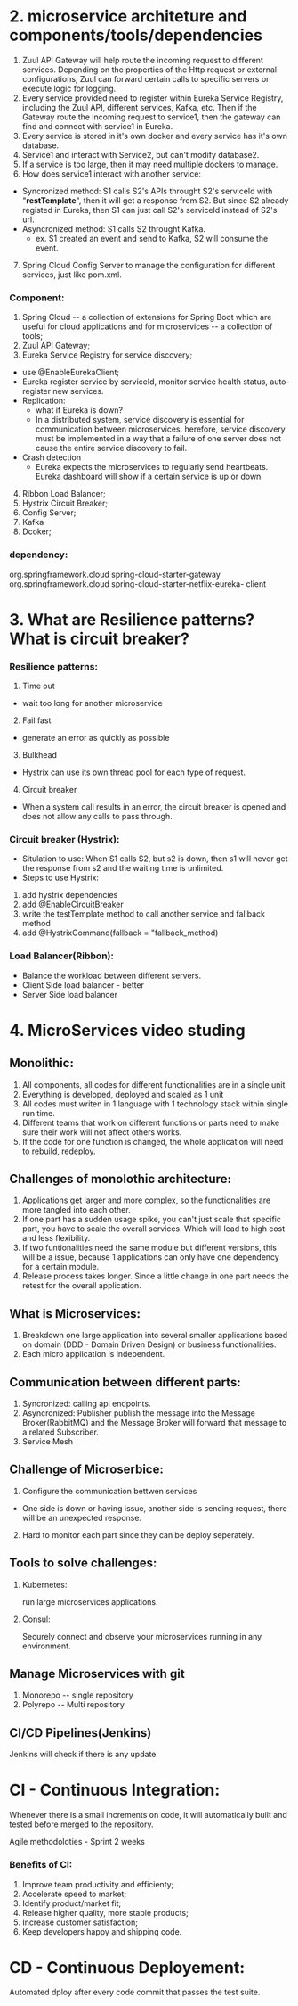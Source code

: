 # 2. microservice architeture and components/tools/dependencies

1. Zuul API Gateway will help route the incoming request to different services. Depending on the properties of the Http request or external configurations, Zuul can forward certain calls to specific servers or execute logic for logging.
2. Every service provided need to register within Eureka Service Registry, including the Zuul API, different services, Kafka, etc. Then if the Gateway route the incoming request to service1, then the gateway can find and connect with service1 in Eureka.
3. Every service is stored in it's own docker and every service has it's own database. 
4. Service1 and interact with Service2, but can't modify database2.
5. If a service is too large, then it may need multiple dockers to manage. 
6. How does service1 interact with another service:
- Syncronized method: S1 calls S2's APIs throught S2's serviceId with "**restTemplate**", then it will get a response from S2. But since S2 already registed in Eureka, then S1 can just call S2's serviceId instead of S2's url.
- Asyncronized method: S1 calls S2 throught Kafka. 
    - ex. S1 created an event and send to Kafka, S2 will consume the event. 
7. Spring Cloud Config Server to manage the configuration for different services, just like pom.xml. 

### Component:
1. Spring Cloud -- a collection of extensions for Spring Boot which are useful for cloud applications and for microservices -- a collection of tools;
2. Zuul API Gateway;
3. Eureka Service Registry for service discovery;
- use @EnableEurekaClient;
- Eureka register service by serviceId, monitor service health status, auto-register new services.
- Replication: 
    - what if Eureka is down? 
    - In a distributed system, service discovery is essential for communication between microservices. herefore, service discovery must be implemented in a way that a failure of one server does not cause the entire service discovery to fail.
- Crash detection
    - Eureka expects the microservices to regularly send heartbeats. Eureka dashboard will show if a certain service is up or down.
4. Ribbon Load Balancer;
5. Hystrix Circuit Breaker;
6. Config Server;
7. Kafka
8. Dcoker;

### dependency:
<dependency>
      <groupId>org.springframework.cloud</groupId>
      <artifactId>spring-cloud-starter-gateway</artifactId>
    </dependency>
    <dependency>
      <groupId>org.springframework.cloud</groupId>
      <artifactId>spring-cloud-starter-netflix-eureka-
client</artifactId>
    </dependency>





# 3. What are Resilience patterns? What is circuit breaker?

### Resilience patterns:
1. Time out 
- wait too long for another microservice
2. Fail fast 
- generate an error as quickly as possible
3. Bulkhead 
- Hystrix can use its own thread pool for each type of request.
4. Circuit breaker 
- When a system call results in an error, the circuit breaker is opened and does not allow any calls to pass through.

### Circuit breaker (Hystrix):
- Situlation to use: When S1 calls S2, but s2 is down, then s1 will never get the response from s2 and the waiting time is unlimited. 
- Steps to use Hystrix:
1. add hystrix dependencies
2. add @EnableCircuitBreaker
3. write the testTemplate method to call another service and fallback method
4. add @HystrixCommand(fallback = "fallback_method)
### Load Balancer(Ribbon):
- Balance the workload between different servers. 
- Client Side load balancer - better
- Server Side load balancer

# 4. MicroServices video studing

## Monolithic: 
1. All components, all codes for different functionalities are in a single unit
2. Everything is developed, deployed and scaled as 1 unit
3. All codes must writen in 1 language with 1 technology stack within single run time. 
4. Different teams that work on different functions or parts need to make sure their work will not affect others works.
5. If the code for one function is changed, the whole application will need to rebuild, redeploy.

##  Challenges of monolothic architecture:
1. Applications get larger and more complex, so the functionalities are more tangled into each other.
2. If one part has a sudden usage spike, you can't just scale that specific part, you have to scale the overall services. Which will lead to high cost and less flexibility.
3. If two funtionalities need the same module but different versions, this will be a issue, because 1 applications can only have one dependency for a certain module.
4. Release process takes longer. Since a little change in one part needs the retest for the overall application. 

## What is Microservices:

1. Breakdown one large application into several smaller applications based on domain (DDD - Domain Driven Design) or business functionalities. 
2. Each micro application is independent.

## Communication between different parts:
1. Syncronized: calling api endpoints.
2. Asyncronized: Publisher publish the message into the Message Broker(RabbitMQ) and the Message Broker will forward that message to a related Subscriber. 
3. Service Mesh

## Challenge of Microserbice:
1. Configure the communication bettwen services
- One side is down or having issue, another side is sending request, there will be an unexpected response.
2. Hard to monitor each part since they can be deploy seperately. 

## Tools to solve challenges:
1. Kubernetes: 

    run large microservices applications. 
2. Consul:

    Securely connect and observe your microservices running in any environment. 


## Manage Microservices with git
1. Monorepo -- single repository
2. Polyrepo -- Multi repository


## CI/CD Pipelines(Jenkins)

Jenkins will check if there is any update

# CI - Continuous Integration:
Whenever there is a small increments on code, it will automatically built and tested before merged to the repository. 

Agile methodoloties - Sprint 2 weeks

### Benefits of CI:
1. Improve team productivity and efficienty;
2. Accelerate speed to market;
3. Identify product/market fit;
4. Release higher quality, more stable products;
5. Increase customer satisfaction;
6. Keep developers happy and shipping code.



# CD - Continuous Deployement:
Automated dploy after every code commit that passes the test suite.